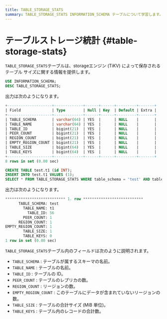 ```yaml
---
title: TABLE_STORAGE_STATS
summary: TABLE_STORAGE_STATS INFORMATION_SCHEMA テーブルについて学習します。
---
```


# テーブルストレージ統計 {#table-storage-stats}

`TABLE_STORAGE_STATS`テーブルは、storageエンジン (TiKV) によって保存されるテーブル サイズに関する情報を提供します。

```sql
USE INFORMATION_SCHEMA;
DESC TABLE_STORAGE_STATS;
```

出力は次のようになります。

```sql
+--------------------+-------------+------+------+---------+-------+
| Field              | Type        | Null | Key  | Default | Extra |
+--------------------+-------------+------+------+---------+-------+
| TABLE_SCHEMA       | varchar(64) | YES  |      | NULL    |       |
| TABLE_NAME         | varchar(64) | YES  |      | NULL    |       |
| TABLE_ID           | bigint(21)  | YES  |      | NULL    |       |
| PEER_COUNT         | bigint(21)  | YES  |      | NULL    |       |
| REGION_COUNT       | bigint(21)  | YES  |      | NULL    |       |
| EMPTY_REGION_COUNT | bigint(21)  | YES  |      | NULL    |       |
| TABLE_SIZE         | bigint(64)  | YES  |      | NULL    |       |
| TABLE_KEYS         | bigint(64)  | YES  |      | NULL    |       |
+--------------------+-------------+------+------+---------+-------+
8 rows in set (0.00 sec)
```

```sql
CREATE TABLE test.t1 (id INT);
INSERT INTO test.t1 VALUES (1);
SELECT * FROM TABLE_STORAGE_STATS WHERE table_schema = 'test' AND table_name = 't1'\G
```

出力は次のようになります。

```sql
*************************** 1. row ***************************
      TABLE_SCHEMA: test
        TABLE_NAME: t1
          TABLE_ID: 56
        PEER_COUNT: 1
      REGION_COUNT: 1
EMPTY_REGION_COUNT: 1
        TABLE_SIZE: 1
        TABLE_KEYS: 0
1 row in set (0.00 sec)
```

`TABLE_STORAGE_STATS`テーブル内のフィールドは次のように説明されます。

-   `TABLE_SCHEMA` : テーブルが属するスキーマの名前。
-   `TABLE_NAME` : テーブルの名前。
-   `TABLE_ID` : テーブルの ID。
-   `PEER_COUNT` : テーブルのレプリカの数。
-   `REGION_COUNT` : リージョンの数。
-   `EMPTY_REGION_COUNT` : このテーブルにデータが含まれていないリージョンの数。
-   `TABLE_SIZE` : テーブルの合計サイズ (MiB 単位)。
-   `TABLE_KEYS` : テーブル内のレコードの合計数。
